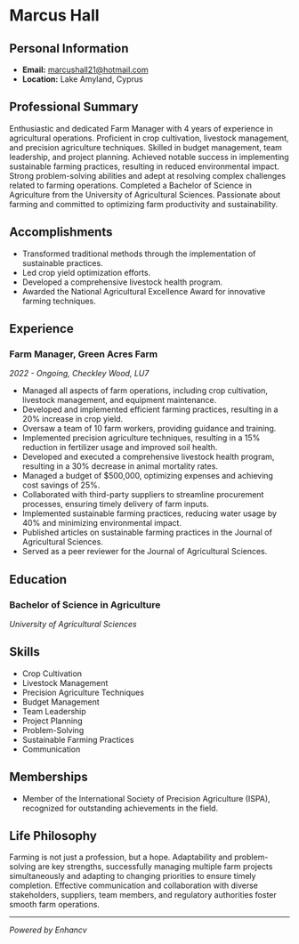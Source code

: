 # Marcus Hall

## Personal Information

- **Email:** marcushall21@hotmail.com
- **Location:** Lake Amyland, Cyprus

## Professional Summary

Enthusiastic and dedicated Farm Manager with 4 years of experience in agricultural operations. Proficient in crop cultivation, livestock management, and precision agriculture techniques. Skilled in budget management, team leadership, and project planning. Achieved notable success in implementing sustainable farming practices, resulting in reduced environmental impact. Strong problem-solving abilities and adept at resolving complex challenges related to farming operations. Completed a Bachelor of Science in Agriculture from the University of Agricultural Sciences. Passionate about farming and committed to optimizing farm productivity and sustainability.

## Accomplishments

- Transformed traditional methods through the implementation of sustainable practices.
- Led crop yield optimization efforts.
- Developed a comprehensive livestock health program.
- Awarded the National Agricultural Excellence Award for innovative farming techniques.

## Experience

### Farm Manager, Green Acres Farm
*2022 - Ongoing, Checkley Wood, LU7*

- Managed all aspects of farm operations, including crop cultivation, livestock management, and equipment maintenance.
- Developed and implemented efficient farming practices, resulting in a 20% increase in crop yield.
- Oversaw a team of 10 farm workers, providing guidance and training.
- Implemented precision agriculture techniques, resulting in a 15% reduction in fertilizer usage and improved soil health.
- Developed and executed a comprehensive livestock health program, resulting in a 30% decrease in animal mortality rates.
- Managed a budget of $500,000, optimizing expenses and achieving cost savings of 25%.
- Collaborated with third-party suppliers to streamline procurement processes, ensuring timely delivery of farm inputs.
- Implemented sustainable farming practices, reducing water usage by 40% and minimizing environmental impact.
- Published articles on sustainable farming practices in the Journal of Agricultural Sciences.
- Served as a peer reviewer for the Journal of Agricultural Sciences.

## Education

### Bachelor of Science in Agriculture
*University of Agricultural Sciences*

## Skills

- Crop Cultivation
- Livestock Management
- Precision Agriculture Techniques
- Budget Management
- Team Leadership
- Project Planning
- Problem-Solving
- Sustainable Farming Practices
- Communication

## Memberships

- Member of the International Society of Precision Agriculture (ISPA), recognized for outstanding achievements in the field.

## Life Philosophy

Farming is not just a profession, but a hope. Adaptability and problem-solving are key strengths, successfully managing multiple farm projects simultaneously and adapting to changing priorities to ensure timely completion. Effective communication and collaboration with diverse stakeholders, suppliers, team members, and regulatory authorities foster smooth farm operations.

---

*Powered by Enhancv*